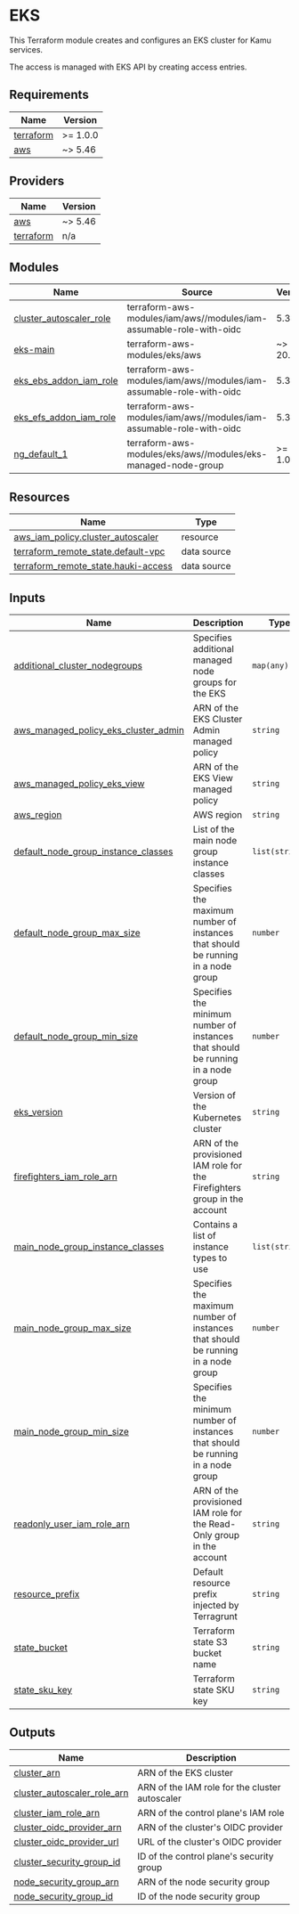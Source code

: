  # EKS

 This Terraform module creates and configures an EKS cluster for Kamu
 services.

 The access is managed with EKS API by creating access entries.

## Requirements

| Name | Version |
|------|---------|
| <a name="requirement_terraform"></a> [terraform](#requirement\_terraform) | >= 1.0.0 |
| <a name="requirement_aws"></a> [aws](#requirement\_aws) | ~> 5.46 |

## Providers

| Name | Version |
|------|---------|
| <a name="provider_aws"></a> [aws](#provider\_aws) | ~> 5.46 |
| <a name="provider_terraform"></a> [terraform](#provider\_terraform) | n/a |

## Modules

| Name | Source | Version |
|------|--------|---------|
| <a name="module_cluster_autoscaler_role"></a> [cluster\_autoscaler\_role](#module\_cluster\_autoscaler\_role) | terraform-aws-modules/iam/aws//modules/iam-assumable-role-with-oidc | 5.34.0 |
| <a name="module_eks-main"></a> [eks-main](#module\_eks-main) | terraform-aws-modules/eks/aws | ~> 20.8 |
| <a name="module_eks_ebs_addon_iam_role"></a> [eks\_ebs\_addon\_iam\_role](#module\_eks\_ebs\_addon\_iam\_role) | terraform-aws-modules/iam/aws//modules/iam-assumable-role-with-oidc | 5.34.0 |
| <a name="module_eks_efs_addon_iam_role"></a> [eks\_efs\_addon\_iam\_role](#module\_eks\_efs\_addon\_iam\_role) | terraform-aws-modules/iam/aws//modules/iam-assumable-role-with-oidc | 5.34.0 |
| <a name="module_ng_default_1"></a> [ng\_default\_1](#module\_ng\_default\_1) | terraform-aws-modules/eks/aws//modules/eks-managed-node-group | >= 1.0.0 |

## Resources

| Name | Type |
|------|------|
| [aws_iam_policy.cluster_autoscaler](https://registry.terraform.io/providers/hashicorp/aws/latest/docs/resources/iam_policy) | resource |
| [terraform_remote_state.default-vpc](https://registry.terraform.io/providers/hashicorp/terraform/latest/docs/data-sources/remote_state) | data source |
| [terraform_remote_state.hauki-access](https://registry.terraform.io/providers/hashicorp/terraform/latest/docs/data-sources/remote_state) | data source |

## Inputs

| Name | Description | Type | Default | Required |
|------|-------------|------|---------|:--------:|
| <a name="input_additional_cluster_nodegroups"></a> [additional\_cluster\_nodegroups](#input\_additional\_cluster\_nodegroups) | Specifies additional managed node groups for the EKS | `map(any)` | `{}` | no |
| <a name="input_aws_managed_policy_eks_cluster_admin"></a> [aws\_managed\_policy\_eks\_cluster\_admin](#input\_aws\_managed\_policy\_eks\_cluster\_admin) | ARN of the EKS Cluster Admin managed policy | `string` | n/a | yes |
| <a name="input_aws_managed_policy_eks_view"></a> [aws\_managed\_policy\_eks\_view](#input\_aws\_managed\_policy\_eks\_view) | ARN of the EKS View managed policy | `string` | n/a | yes |
| <a name="input_aws_region"></a> [aws\_region](#input\_aws\_region) | AWS region | `string` | n/a | yes |
| <a name="input_default_node_group_instance_classes"></a> [default\_node\_group\_instance\_classes](#input\_default\_node\_group\_instance\_classes) | List of the main node group instance classes | `list(string)` | n/a | yes |
| <a name="input_default_node_group_max_size"></a> [default\_node\_group\_max\_size](#input\_default\_node\_group\_max\_size) | Specifies the maximum number of instances that should be running in a node group | `number` | n/a | yes |
| <a name="input_default_node_group_min_size"></a> [default\_node\_group\_min\_size](#input\_default\_node\_group\_min\_size) | Specifies the minimum number of instances that should be running in a node group | `number` | n/a | yes |
| <a name="input_eks_version"></a> [eks\_version](#input\_eks\_version) | Version of the Kubernetes cluster | `string` | n/a | yes |
| <a name="input_firefighters_iam_role_arn"></a> [firefighters\_iam\_role\_arn](#input\_firefighters\_iam\_role\_arn) | ARN of the provisioned IAM role for the Firefighters group in the account | `string` | n/a | yes |
| <a name="input_main_node_group_instance_classes"></a> [main\_node\_group\_instance\_classes](#input\_main\_node\_group\_instance\_classes) | Contains a list of instance types to use | `list(string)` | n/a | yes |
| <a name="input_main_node_group_max_size"></a> [main\_node\_group\_max\_size](#input\_main\_node\_group\_max\_size) | Specifies the maximum number of instances that should be running in a node group | `number` | n/a | yes |
| <a name="input_main_node_group_min_size"></a> [main\_node\_group\_min\_size](#input\_main\_node\_group\_min\_size) | Specifies the minimum number of instances that should be running in a node group | `number` | n/a | yes |
| <a name="input_readonly_user_iam_role_arn"></a> [readonly\_user\_iam\_role\_arn](#input\_readonly\_user\_iam\_role\_arn) | ARN of the provisioned IAM role for the Read-Only group in the account | `string` | n/a | yes |
| <a name="input_resource_prefix"></a> [resource\_prefix](#input\_resource\_prefix) | Default resource prefix injected by Terragrunt | `string` | n/a | yes |
| <a name="input_state_bucket"></a> [state\_bucket](#input\_state\_bucket) | Terraform state S3 bucket name | `string` | n/a | yes |
| <a name="input_state_sku_key"></a> [state\_sku\_key](#input\_state\_sku\_key) | Terraform state SKU key | `string` | n/a | yes |

## Outputs

| Name | Description |
|------|-------------|
| <a name="output_cluster_arn"></a> [cluster\_arn](#output\_cluster\_arn) | ARN of the EKS cluster |
| <a name="output_cluster_autoscaler_role_arn"></a> [cluster\_autoscaler\_role\_arn](#output\_cluster\_autoscaler\_role\_arn) | ARN of the IAM role for the cluster autoscaler |
| <a name="output_cluster_iam_role_arn"></a> [cluster\_iam\_role\_arn](#output\_cluster\_iam\_role\_arn) | ARN of the control plane's IAM role |
| <a name="output_cluster_oidc_provider_arn"></a> [cluster\_oidc\_provider\_arn](#output\_cluster\_oidc\_provider\_arn) | ARN of the cluster's OIDC provider |
| <a name="output_cluster_oidc_provider_url"></a> [cluster\_oidc\_provider\_url](#output\_cluster\_oidc\_provider\_url) | URL of the cluster's OIDC provider |
| <a name="output_cluster_security_group_id"></a> [cluster\_security\_group\_id](#output\_cluster\_security\_group\_id) | ID of the control plane's security group |
| <a name="output_node_security_group_arn"></a> [node\_security\_group\_arn](#output\_node\_security\_group\_arn) | ARN of the node security group |
| <a name="output_node_security_group_id"></a> [node\_security\_group\_id](#output\_node\_security\_group\_id) | ID of the node security group |
